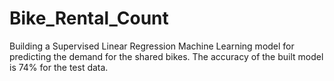 # Bike_Rental_Count
Building a Supervised Linear Regression Machine Learning model for predicting the demand for the shared bikes. The accuracy of the built model is 74% for the test data.
